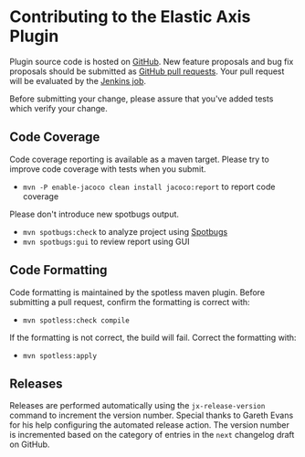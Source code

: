 # Contributing to the Elastic Axis Plugin

Plugin source code is hosted on [GitHub](https://github.com/jenkinsci/elastic-axis-plugin).
New feature proposals and bug fix proposals should be submitted as
[GitHub pull requests](https://help.github.com/articles/creating-a-pull-request).
Your pull request will be evaluated by the [Jenkins job](https://ci.jenkins.io/job/Plugins/job/elastic-axis-plugin/).

Before submitting your change, please assure that you've added tests which verify your change.

## Code Coverage

Code coverage reporting is available as a maven target.
Please try to improve code coverage with tests when you submit.
* `mvn -P enable-jacoco clean install jacoco:report` to report code coverage

Please don't introduce new spotbugs output.
* `mvn spotbugs:check` to analyze project using [Spotbugs](https://spotbugs.github.io)
* `mvn spotbugs:gui` to review report using GUI

## Code Formatting

Code formatting is maintained by the spotless maven plugin.
Before submitting a pull request, confirm the formatting is correct with:

* `mvn spotless:check compile`

If the formatting is not correct, the build will fail.  Correct the formatting with:

* `mvn spotless:apply`

## Releases

Releases are performed automatically using the `jx-release-version` command to increment the version number.
Special thanks to Gareth Evans for his help configuring the automated release action.
The version number is incremented based on the category of entries in the `next` changelog draft on GitHub.
